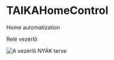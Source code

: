 # TAIKAHomeControl
Home automatization

Relé vezérlő

![A vezérlő NYÁK terve](./images/RelayModulePCB.png"Title")